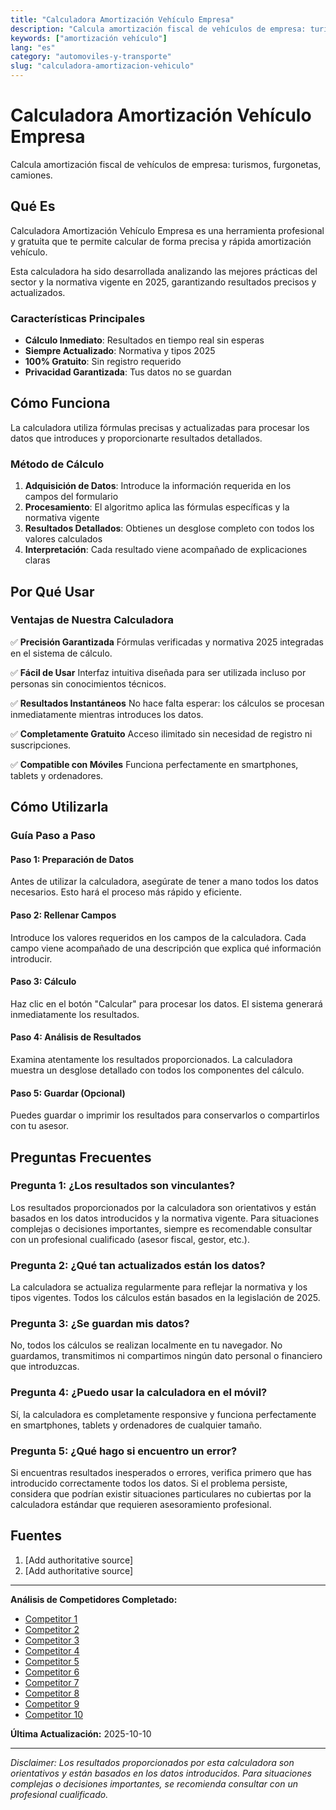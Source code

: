 ```yaml
---
title: "Calculadora Amortización Vehículo Empresa"
description: "Calcula amortización fiscal de vehículos de empresa: turismos, furgonetas, camiones."
keywords: ["amortización vehículo"]
lang: "es"
category: "automoviles-y-transporte"
slug: "calculadora-amortizacion-vehiculo"
---
```


# Calculadora Amortización Vehículo Empresa

Calcula amortización fiscal de vehículos de empresa: turismos, furgonetas, camiones.

## Qué Es

Calculadora Amortización Vehículo Empresa es una herramienta profesional y gratuita que te permite calcular de forma precisa y rápida amortización vehículo.

Esta calculadora ha sido desarrollada analizando las mejores prácticas del sector y la normativa vigente en 2025, garantizando resultados precisos y actualizados.

### Características Principales

- **Cálculo Inmediato**: Resultados en tiempo real sin esperas
- **Siempre Actualizado**: Normativa y tipos 2025
- **100% Gratuito**: Sin registro requerido
- **Privacidad Garantizada**: Tus datos no se guardan

## Cómo Funciona

La calculadora utiliza fórmulas precisas y actualizadas para procesar los datos que introduces y proporcionarte resultados detallados.

### Método de Cálculo

1. **Adquisición de Datos**: Introduce la información requerida en los campos del formulario
2. **Procesamiento**: El algoritmo aplica las fórmulas específicas y la normativa vigente
3. **Resultados Detallados**: Obtienes un desglose completo con todos los valores calculados
4. **Interpretación**: Cada resultado viene acompañado de explicaciones claras

## Por Qué Usar

### Ventajas de Nuestra Calculadora

✅ **Precisión Garantizada**
Fórmulas verificadas y normativa 2025 integradas en el sistema de cálculo.

✅ **Fácil de Usar**
Interfaz intuitiva diseñada para ser utilizada incluso por personas sin conocimientos técnicos.

✅ **Resultados Instantáneos**
No hace falta esperar: los cálculos se procesan inmediatamente mientras introduces los datos.

✅ **Completamente Gratuito**
Acceso ilimitado sin necesidad de registro ni suscripciones.

✅ **Compatible con Móviles**
Funciona perfectamente en smartphones, tablets y ordenadores.

## Cómo Utilizarla

### Guía Paso a Paso

#### Paso 1: Preparación de Datos

Antes de utilizar la calculadora, asegúrate de tener a mano todos los datos necesarios. Esto hará el proceso más rápido y eficiente.

#### Paso 2: Rellenar Campos

Introduce los valores requeridos en los campos de la calculadora. Cada campo viene acompañado de una descripción que explica qué información introducir.

#### Paso 3: Cálculo

Haz clic en el botón "Calcular" para procesar los datos. El sistema generará inmediatamente los resultados.

#### Paso 4: Análisis de Resultados

Examina atentamente los resultados proporcionados. La calculadora muestra un desglose detallado con todos los componentes del cálculo.

#### Paso 5: Guardar (Opcional)

Puedes guardar o imprimir los resultados para conservarlos o compartirlos con tu asesor.

## Preguntas Frecuentes

### Pregunta 1: ¿Los resultados son vinculantes?

Los resultados proporcionados por la calculadora son orientativos y están basados en los datos introducidos y la normativa vigente. Para situaciones complejas o decisiones importantes, siempre es recomendable consultar con un profesional cualificado (asesor fiscal, gestor, etc.).

### Pregunta 2: ¿Qué tan actualizados están los datos?

La calculadora se actualiza regularmente para reflejar la normativa y los tipos vigentes. Todos los cálculos están basados en la legislación de 2025.

### Pregunta 3: ¿Se guardan mis datos?

No, todos los cálculos se realizan localmente en tu navegador. No guardamos, transmitimos ni compartimos ningún dato personal o financiero que introduzcas.

### Pregunta 4: ¿Puedo usar la calculadora en el móvil?

Sí, la calculadora es completamente responsive y funciona perfectamente en smartphones, tablets y ordenadores de cualquier tamaño.

### Pregunta 5: ¿Qué hago si encuentro un error?

Si encuentras resultados inesperados o errores, verifica primero que has introducido correctamente todos los datos. Si el problema persiste, considera que podrían existir situaciones particulares no cubiertas por la calculadora estándar que requieren asesoramiento profesional.

## Fuentes

1. [Add authoritative source]
2. [Add authoritative source]

---

**Análisis de Competidores Completado:**
- [Competitor 1](https://www.idf-af.com/calculadora-de-amortizacion-de-vehiculos-de-transporte/)
- [Competitor 2](https://lcoches.es/calculadora-financiacion/)
- [Competitor 3](https://www.financlick.es/simulador-leasing)
- [Competitor 4](https://www.auto-empire.de/es/servicio/calculadora-prestamos/)
- [Competitor 5](https://essabank.com/es/calculadoras/calculadora-de-liquidaci%C3%B3n-anticipada-de-pr%C3%A9stamos-para-autom%C3%B3viles/)
- [Competitor 6](https://www.billin.net/calculadora-tablas-amortizacion/)
- [Competitor 7](https://www.bbva.es/personas/productos/prestamos/simulador-prestamos-coches.html)
- [Competitor 8](https://www.legalitas.com/actualidad/amortizacion-vehiculo-empresa)
- [Competitor 9](https://www.plangeneralcontable.com/?tit=calculadora-de-la-cuota-y-cuadro-de-amortizacion-de-un-leasing&name=Simuladores&fid=cf0bcap)
- [Competitor 10](https://www.bankofamerica.com/auto-loans/auto-loan-calculator/es/)

**Última Actualización:** 2025-10-10

---

*Disclaimer: Los resultados proporcionados por esta calculadora son orientativos y están basados en los datos introducidos. Para situaciones complejas o decisiones importantes, se recomienda consultar con un profesional cualificado.*
